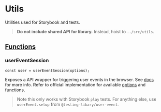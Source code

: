 # Utils

Utilities used for Storybook and tests.

> **Do not include shared API for library.** Instead, hoist to `../src/utils`.

## [Functions](functions.ts)

### userEventSession

`const user = userEventSession(options);`

Exposes a API wrapper for triggering user events in the browser. See [docs](https://testing-library.com/docs/user-event/intro) for more info. Refer to official implementation for available [options](https://testing-library.com/docs/user-event/options) and functions.

> Note this only works with Storybook `play` tests. For anything else, use `userEvent.setup` from `@testing-libary/user-event`.
